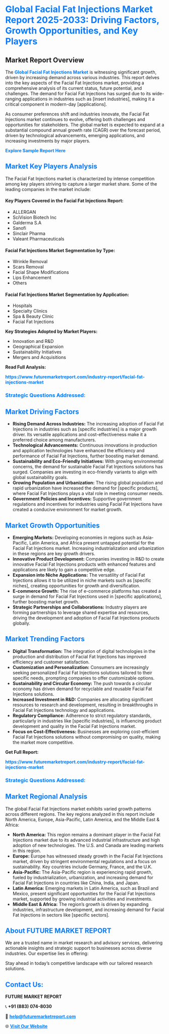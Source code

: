 <h1 style="color: #007BFF;">Global Facial Fat Injections Market Report 2025-2033: Driving Factors, Growth Opportunities, and Key Players</h1>

<section id="overview">
<h2>Market Report Overview</h2>
<p>The <a href="https://www.futuremarketreport.com/industry-report/facial-fat-injections-market" style="color: #007BFF; text-decoration: none;"><strong>Global Facial Fat Injections Market</strong></a> is witnessing significant growth, driven by increasing demand across various industries. This report delves into the key aspects of the Facial Fat Injections market, providing a comprehensive analysis of its current status, future potential, and challenges. The demand for Facial Fat Injections has surged due to its wide-ranging applications in industries such as [insert industries], making it a critical component in modern-day [applications].</p>
<p>As consumer preferences shift and industries innovate, the Facial Fat Injections market continues to evolve, offering both challenges and opportunities for stakeholders. The global market is expected to expand at a substantial compound annual growth rate (CAGR) over the forecast period, driven by technological advancements, emerging applications, and increasing investments by major players.</p>
</section>

<section id="overview">
<p><a href="https://www.futuremarketreport.com/request-sample/reportId=123726" style="color: #007BFF; text-decoration: none;"><strong>Explore Sample Report Here</strong></a></p>
</section>

<section id="key-players">
<h2 style="color: #007BFF;">Market Key Players Analysis</h2>
<p>The Facial Fat Injections market is characterized by intense competition among key players striving to capture a larger market share. Some of the leading companies in the market include:</p>
<h4>Key Players Covered in the Facial Fat Injections Report:</h4>
<ul><li>ALLERGAN</li><li>SciVision Biotech Inc</li><li>Galderma S.A</li><li>Sanofi</li><li>Sinclair Pharma</li><li>Valeant Pharmaceuticals</li></ul>
<h4>Facial Fat Injections Market Segmentation by Type:</h4>
<ul><li>Wrinkle Removal</li><li>Scars Removal</li><li>Facial Shape Modifications</li><li>Lips Enhancement</li><li>Others</li></ul>

<h4>Facial Fat Injections Market Segmentation by Application:</h4>
<ul><li>Hospitals</li><li>Specialty Clinics</li><li>Spa &amp; Beauty Clinic</li><li>Facial Fat Injections</li></ul>
<p><strong>Key Strategies Adopted by Market Players:</strong></p>
<ul>
<li>Innovation and R&D</li>
<li>Geographical Expansion</li>
<li>Sustainability Initiatives</li>
<li>Mergers and Acquisitions</li>
</ul>
</section>

<section>
<p><strong>Read Full Analysis: </strong></p><a href="https://www.futuremarketreport.com/industry-report/facial-fat-injections-market" style="color: #007BFF; text-decoration: none;"><strong>https://www.futuremarketreport.com/industry-report/facial-fat-injections-market</strong></a>
<h3 style="color: #007BFF;">Strategic Questions Addressed:</h3>
</section>

<section id="driving-factors">
<h2 style="color: #007BFF;">Market Driving Factors</h2>
<ul>
<li><strong>Rising Demand Across Industries:</strong> The increasing adoption of Facial Fat Injections in industries such as [specific industries] is a major growth driver. Its versatile applications and cost-effectiveness make it a preferred choice among manufacturers.</li>
<li><strong>Technological Advancements:</strong> Continuous innovations in production and application technologies have enhanced the efficiency and performance of Facial Fat Injections, further boosting market demand.</li>
<li><strong>Sustainability and Eco-Friendly Initiatives:</strong> With growing environmental concerns, the demand for sustainable Facial Fat Injections solutions has surged. Companies are investing in eco-friendly variants to align with global sustainability goals.</li>
<li><strong>Growing Population and Urbanization:</strong> The rising global population and rapid urbanization have increased the demand for [specific products], where Facial Fat Injections plays a vital role in meeting consumer needs.</li>
<li><strong>Government Policies and Incentives:</strong> Supportive government regulations and incentives for industries using Facial Fat Injections have created a conducive environment for market growth.</li>
</ul>
</section>

<section id="growth-opportunities">
<h2 style="color: #007BFF;">Market Growth Opportunities</h2>
<ul>
<li><strong>Emerging Markets:</strong> Developing economies in regions such as Asia-Pacific, Latin America, and Africa present untapped potential for the Facial Fat Injections market. Increasing industrialization and urbanization in these regions are key growth drivers.</li>
<li><strong>Innovative Product Development:</strong> Companies investing in R&D to create innovative Facial Fat Injections products with enhanced features and applications are likely to gain a competitive edge.</li>
<li><strong>Expansion into Niche Applications:</strong> The versatility of Facial Fat Injections allows it to be utilized in niche markets such as [specific niches], creating opportunities for growth and diversification.</li>
<li><strong>E-commerce Growth:</strong> The rise of e-commerce platforms has created a surge in demand for Facial Fat Injections used in [specific applications], further boosting market growth.</li>
<li><strong>Strategic Partnerships and Collaborations:</strong> Industry players are forming partnerships to leverage shared expertise and resources, driving the development and adoption of Facial Fat Injections products globally.</li>
</ul>
</section>

<section id="trending-factors">
<h2 style="color: #007BFF;">Market Trending Factors</h2>
<ul>
<li><strong>Digital Transformation:</strong> The integration of digital technologies in the production and distribution of Facial Fat Injections has improved efficiency and customer satisfaction.</li>
<li><strong>Customization and Personalization:</strong> Consumers are increasingly seeking personalized Facial Fat Injections solutions tailored to their specific needs, prompting companies to offer customizable options.</li>
<li><strong>Sustainability and Circular Economy:</strong> The push towards a circular economy has driven demand for recyclable and reusable Facial Fat Injections solutions.</li>
<li><strong>Increased Investment in R&D:</strong> Companies are allocating significant resources to research and development, resulting in breakthroughs in Facial Fat Injections technology and applications.</li>
<li><strong>Regulatory Compliance:</strong> Adherence to strict regulatory standards, particularly in industries like [specific industries], is influencing product development and quality in the Facial Fat Injections market.</li>
<li><strong>Focus on Cost-Effectiveness:</strong> Businesses are exploring cost-efficient Facial Fat Injections solutions without compromising on quality, making the market more competitive.</li>
</ul>
</section>

<section>
<p><strong>Get Full Report: </strong></p><a href="https://www.futuremarketreport.com/industry-report/facial-fat-injections-market" style="color: #007BFF; text-decoration: none;"><strong>https://www.futuremarketreport.com/industry-report/facial-fat-injections-market</strong></a>
<h3 style="color: #007BFF;">Strategic Questions Addressed:</h3>
</section>


<section id="regional-analysis">
<h2 style="color: #007BFF;">Market Regional Analysis</h2>
<p>The global Facial Fat Injections market exhibits varied growth patterns across different regions. The key regions analyzed in this report include North America, Europe, Asia-Pacific, Latin America, and the Middle East & Africa:</p>
<ul>
<li><strong>North America:</strong> This region remains a dominant player in the Facial Fat Injections market due to its advanced industrial infrastructure and high adoption of new technologies. The U.S. and Canada are leading markets in this region.</li>
<li><strong>Europe:</strong> Europe has witnessed steady growth in the Facial Fat Injections market, driven by stringent environmental regulations and a focus on sustainability. Key countries include Germany, France, and the U.K.</li>
<li><strong>Asia-Pacific:</strong> The Asia-Pacific region is experiencing rapid growth, fueled by industrialization, urbanization, and increasing demand for Facial Fat Injections in countries like China, India, and Japan.</li>
<li><strong>Latin America:</strong> Emerging markets in Latin America, such as Brazil and Mexico, present significant opportunities for the Facial Fat Injections market, supported by growing industrial activities and investments.</li>
<li><strong>Middle East & Africa:</strong> The region’s growth is driven by expanding industries, infrastructure development, and increasing demand for Facial Fat Injections in sectors like [specific sectors].</li>
</ul>
</section>

<footer>
<h2 style="color: #007BFF;">About FUTURE MARKET REPORT</h2>
<p>We are a trusted name in market research and advisory services, delivering actionable insights and strategic support to businesses across diverse industries. Our expertise lies in offering:</p>

<p>Stay ahead in today’s competitive landscape with our tailored research solutions.</p>

<h2 style="color: #007BFF;">Contact Us:</h2>
<p><strong>FUTURE MARKET REPORT</strong></p>
<p>📞 <strong>+91 (883) 074-8030</strong></p>
<p>📧 <strong><a href="mailto:help@futuremarketreport.com" style="color: #007BFF;">help@futuremarketreport.com</a></strong></p>
<p>🌐 <strong><a href="https://www.futuremarketreport.com/" style="color: #007BFF;">Visit Our Website</a></strong></p>
</footer>